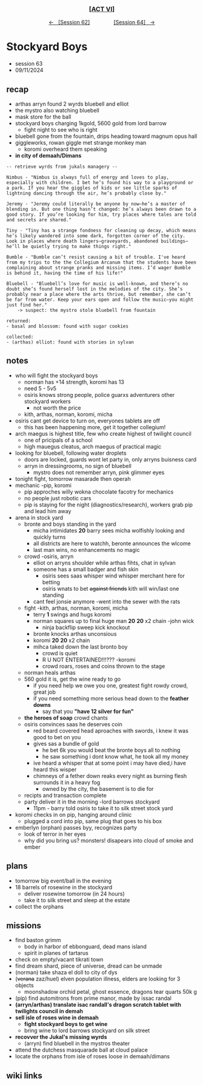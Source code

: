 
<div align="center">
  <h3 align="center"><a href="https://github.com/h-griffin/dnd-notes/blob/main/grimmhaus/act-VI" >[ACT VI]</a></h3>
  <p align="center">
    <a href="https://github.com/h-griffin/dnd-notes/blob/main/grimmhaus/act-VI/24-09-04.md" >&larr; &nbsp; [Session 62]</a>
    &nbsp;&nbsp;&nbsp;&nbsp;&nbsp;&nbsp;&nbsp;&nbsp;&nbsp;&nbsp;&nbsp;&nbsp;&nbsp;&nbsp;
    <a href="https://github.com/h-griffin/dnd-notes/blob/main/grimmhaus/act-VI/24-09-18.md" >[Session 64] &nbsp; &rarr;</a>
  </p>
</div>

# Stockyard Boys
- session 63
- 09/11/2024

## recap
- arthas arryn found 2 wyrds bluebell and elliot
- the mystro also watching bluebell
- mask store for the ball
- stockyard boys charging 1kgold, 5600 gold from lord barrow
    - fight night to see who is right
- bluebell gone from the fountain, drips heading toward magnum opus hall
- giggleworks, rowan giggle met strange monkey man
    - koromi overheard them speaking
- **in city of demaah/Dimans**

```text
-- retrieve wyrds from jukals managery --

Nimbus - "Nimbus is always full of energy and loves to play, especially with children. I bet he’s found his way to a playground or a park. If you hear the giggles of kids or see little sparks of lightning dancing through the air, he’s probably close by." 

Jeremy - "Jeremy could literally be anyone by now—he’s a master of blending in. But one thing hasn’t changed: he’s always been drawn to a good story. If you’re looking for him, try places where tales are told and secrets are shared."

Tiny - "Tiny has a strange fondness for cleaning up decay, which means he’s likely wandered into some dark, forgotten corner of the city. Look in places where death lingers—graveyards, abandoned buildings—he’ll be quietly trying to make things right."

Bumble - "Bumble can’t resist causing a bit of trouble. I've heard from my trips to the the Collegium Arcanum that the students have been complaining about strange pranks and missing items. I’d wager Bumble is behind it, having the time of his life!"

Bluebell - "Bluebell’s love for music is well-known, and there’s no doubt she’s found herself lost in the melodies of the city. She’s probably near a place where the arts thrive, but remember, she can’t be far from water. Keep your ears open and follow the music—you might just find her."
    -> suspect: the mystro stole bluebell from fountain
    
returned:
- basal and blossom: found with sugar cookies

collected: 
- (arthas) elliot: found with stories in sylvan  

```

## notes
- who will fight the stockyard boys
    - norman has +14 strength, koromi has 13
    - need 5 - 5v5
    - osiris knows strong people, police guarxs adventurers other stockyard workers
        - not worth the price
    - kith, arthas, norman, koromi, micha
- osiris cant get device to turn on, everyones tablets are off
    - this has been happening more, get it together collegium!
- arch maegus is highest title, few who create highest of twilight council
    - one of pricipals of a school
    - high mauegus cleatus, arch maegus of practical magic
- looking for bluebell, following water droplets
    - doors are locked, guards wont let party in, only arryns buisness card
    - arryn in dressingrooms, no sign of bluebell
        - mystro does not remember arryn, pink glimmer eyes
- tonight fight, tomorrow masarade then operah
- mechanic -pip, koromi
    - pip approches willy wokna chocolate facotry for mechanics
    - no people just robotic cars
    - pip is staying for the night (diagnostics/research), workers grab pip and lead him away
- arena in stock yard
    - bronte and boys standing in the yard
        - micha intimidates **20** barry sees micha wolfishly looking and quickly turns
        - all districts are here to watchh, beronte announces the wlcome
        - last man wins, no enhancements no magic
    - crowd -osiris, arryn
        - elliot on arryns shoulder while arthas fihts, chat in sylvan
        - someone has a small badger and fish skin
            - osiris sees saas whisper wind whisper merchant here for betting
            - osiris wnats to bet ~~against friends~~ kith will win/last one standing
        - cant feel jonsie anymore -went into the sewer with the rats
    - fight -kith, arthas, norman, koromi, micha
        - terry **1** swings and hugs koromi
        - norman squares up to final huge man **20** **20** x2 chain -john wick
            - ninja backflip sweep kick knockout
        - bronte knocks arthas unconsious
        - koromi **20** **20** x2 chain
        - mihca taked down the last bronto boy
            - crowd is quiet
            - R U NOT ENTERTAINED!!!??? -koromi
            - crowd roars, roses and coins thrown to the stage
    - norman heals arthas
    - 560 gold it is, get the wine ready to go
        - if you need help we owe you one, greatest fight rowdy crowd, great job
        - if you need something more serious head down to the **feather downs**
            - say that you **"have 12 silver for fun"**
    - **the heroes of soap** crowd chants
    - osiris convinces saas he deserves coin
        - red beard covered head aproaches with swords, i knew it was good to bet on you
        - gives sas a bundle of gold
            - he bet 6k you would beat the bronte boys all to nothing
            - he saw something i dont know what, he took all my money
        - ive heard a whisper that at some point i may have died,i have heard this wisper
        - chimneys of a fether down reaks every night as burning flesh surrounds it in a heavy fog
            - owned by the city, the basement is to die for
    - recipts and transaction complete
    - party deliver it in the morning -lord barrows stockyard
        - 11pm - barry told osiris to take it to silk street stock yard
- koromi checks in on pip, hanging around clinic
    - plugged a cord into pip, same plug that goes to his box
- emberlyn (orphan) passes byy, recognizes party
    - look of terror in her eyes
    - why did you bring us? monsters! disapears into cloud of smoke and ember

## plans
- tomorrow big event/ball in the evening
- 18 barrels of rosewine in the stockyard
    - deliver rosewine tomorrow (in 24 hours)
    - take it to silk street and sleep at the estate
- collect the orphans

## missions
- find baston grimm
    - body in harbor of ebbonguard, dead mans island
    - spirit in planes of tartarus
- check on empty/vacant tikrati town
- find dream shard, piece of universe, dread can be unmade
- (norman) take shaza el doll to city of dys
- (~~verana~~ zaz/huel) elven population illness, elders are looking for 3 objects
    - moonshadow orchid petal, ghost essence, dragons tear quarts 50k g
- (pip) find automitrons from prime manor, made by issac randal
- **(arryn/arthas) translate isac randall's dragon scratch tablet with twilights council in demah**
- **sell isle of roses wine in demaah**
    - **fight stockyard boys to get wine**
    - bring wine to lord barrows stockyard on silk street
- **recovver the Jukal's missing wyrds**
    - (arryn) find bluebell in the mystros theater
- attend the dutchess masquarade ball at cloud palace
- locate the orphans from isle of roses loose in demaah/dimans

## wiki links
